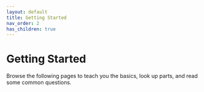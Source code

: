 ```yaml
---
layout: default
title: Getting Started
nav_order: 2
has_children: true
---
```


# Getting Started

Browse the following pages to teach you the basics, look up parts, and read some common questions.